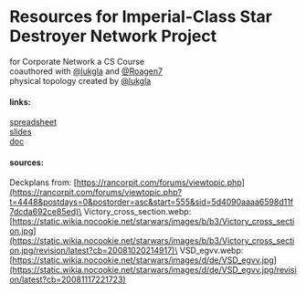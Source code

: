 # Resources for Imperial-Class Star Destroyer Network Project
for Corporate Network a CS Course\
coauthored with [@lukgla](github.com/lukgla) and [@Roagen7](https://github.com/Roagen7/)\
physical topology created by [@lukgla](github.com/lukgla)

#### links:
[spreadsheet](https://docs.google.com/spreadsheets/d/1e7jWeYcorjkDFNFNSrMwYawOL_GBvVlroHnkW7TGr5M/edit)\
[slides](https://docs.google.com/presentation/d/1vmfGa4GCzMRR9ZKqC1Hvpx24Ef45Ol1SuXvkxTxhfp4/edit)\
[doc](https://docs.google.com/document/d/154_0eVDhvjryMSEypEtq0lI4i4WxCR6b2MPExU4DpGo/edit)

#### sources:
Deckplans from: [https://rancorpit.com/forums/viewtopic.php](https://rancorpit.com/forums/viewtopic.php?t=4448&postdays=0&postorder=asc&start=555&sid=5d4090aaaa6598d11f7dcda692ce85ed)\
Victory_cross_section.webp: [https://static.wikia.nocookie.net/starwars/images/b/b3/Victory_cross_section.jpg](https://static.wikia.nocookie.net/starwars/images/b/b3/Victory_cross_section.jpg/revision/latest?cb=20081020214917)\
VSD_egvv.webp: [https://static.wikia.nocookie.net/starwars/images/d/de/VSD_egvv.jpg](https://static.wikia.nocookie.net/starwars/images/d/de/VSD_egvv.jpg/revision/latest?cb=20081117221723)
